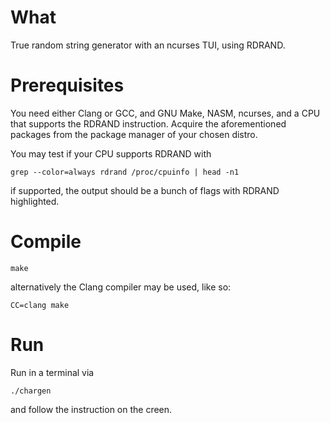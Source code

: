 # What
True random string generator with an ncurses TUI, using RDRAND.
# Prerequisites
You need either Clang or GCC, and GNU Make, NASM, ncurses, and a CPU that supports the RDRAND instruction.
Acquire the aforementioned packages from the package manager of your chosen distro.

You may test if your CPU supports RDRAND with
```
grep --color=always rdrand /proc/cpuinfo | head -n1
```
if supported, the output should be a bunch of flags with RDRAND highlighted.

# Compile
```
make
```
alternatively the Clang compiler may be used, like so:
```
CC=clang make
```
# Run
Run in a terminal via
```
./chargen
```
and follow the instruction on the creen.
